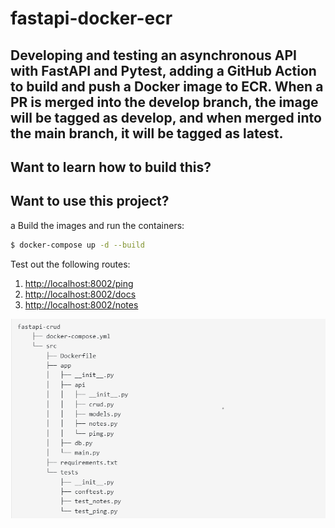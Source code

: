 # fastapi-docker-ecr

## Developing and testing an asynchronous API with FastAPI and Pytest, adding a GitHub Action to build and push a Docker image to ECR. When a PR is merged into the develop branch, the image will be tagged as develop, and when merged into the main branch, it will be tagged as latest.

## Want to learn how to build this?

## Want to use this project?
a
Build the images and run the containers:

```sh
$ docker-compose up -d --build
```

Test out the following routes:

1. [http://localhost:8002/ping](http://localhost:8002/ping)
1. [http://localhost:8002/docs](http://localhost:8002/docs)
1. [http://localhost:8002/notes](http://localhost:8002/notes)


![alt text](image.png)
